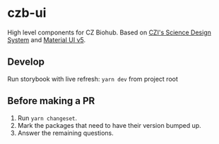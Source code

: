 # czb-ui

High level components for CZ Biohub. Based on [CZI's Science Design System](https://github.com/chanzuckerberg/sci-components) and [Material UI v5](https://mui.com/).

## Develop

Run storybook with live refresh: `yarn dev` from project root

## Before making a PR

1. Run `yarn changeset`.
2. Mark the packages that need to have their version bumped up.
3. Answer the remaining questions.
